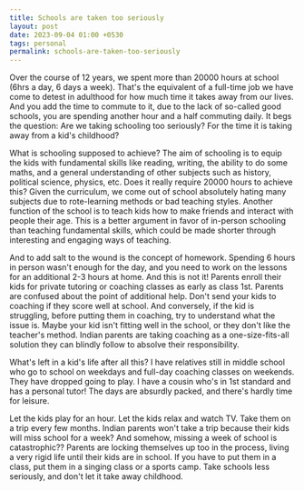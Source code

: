 ```yaml
---
title: Schools are taken too seriously
layout: post
date: 2023-09-04 01:00 +0530
tags: personal
permalink: schools-are-taken-too-seriously
---
```


Over the course of 12 years, we spent more than 20000 hours at school (6hrs a day, 6 days a week). That's the equivalent of a full-time job we have come to detest in adulthood for how much time it takes away from our lives. And you add the time to commute to it, due to the lack of so-called good schools, you are spending another hour and a half commuting daily. It begs the question: Are we taking schooling too seriously? For the time it is taking away from a kid's childhood?

What is schooling supposed to achieve? The aim of schooling is to equip the kids with fundamental skills like reading, writing, the ability to do some maths, and a general understanding of other subjects such as history, political science, physics, etc. Does it really require 20000 hours to achieve this? Given the curriculum, we come out of school absolutely hating many subjects due to rote-learning methods or bad teaching styles. Another function of the school is to teach kids how to make friends and interact with people their age. This is a better argument in favor of in-person schooling than teaching fundamental skills, which could be made shorter through interesting and engaging ways of teaching.

And to add salt to the wound is the concept of homework. Spending 6 hours in person wasn't enough for the day, and you need to work on the lessons for an additional 2-3 hours at home. And this is not it! Parents enroll their kids for private tutoring or coaching classes as early as class 1st. Parents are confused about the point of additional help. Don't send your kids to coaching if they score well at school.
And conversely, if the kid is struggling, before putting them in coaching, try to understand what the issue is. Maybe your kid isn't fitting well in the school, or they don't like the teacher's method. Indian parents are taking coaching as a one-size-fits-all solution they can blindly follow to absolve their responsibility.

What's left in a kid's life after all this? I have relatives still in middle school who go to school on weekdays and full-day coaching classes on weekends. They have dropped going to play. I have a cousin who's in 1st standard and has a personal tutor! The days are absurdly packed, and there's hardly time for leisure. 

Let the kids play for an hour. Let the kids relax and watch TV. Take them on a trip every few months. Indian parents won't take a trip because their kids will miss school for a week? And somehow, missing a week of school is catastrophic?? Parents are locking themselves up too in the process, living a very rigid life until their kids are in school. If you have to put them in a class, put them in a singing class or a sports camp. Take schools less seriously, and don't let it take away childhood.